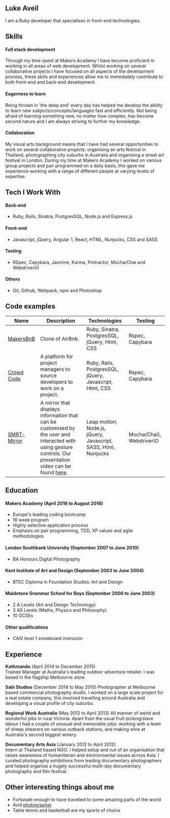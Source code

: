 ## Luke Aveil

I am a Ruby developer that specialises in front-end technologies.

## Skills

#### Full stack development

Through my time spent at Makers Academy I have become proficient in working in all areas of web development. Whilst working on several collaborative projects I have focused on all aspects of the development process, these skills and experiences allow me to immediately contribute to both front-end and back-end development.

#### Eagerness to learn

Being thrown in 'the deep end' every day has helped me develop the ability to learn new subjects/concepts/languages fast and efficiently. Not being afraid of learning something new, no matter how complex, has become second nature and I am always striving to further my knowledge.

#### Collaboration

My visual arts background means that I have had several opportunities to work on several collaborative projects: organising an arts festival in Thailand, photographing city suburbs in Australia and organising a street art festival in London. During my time at Makers Academy I worked on various group projects and pair programmed on a daily basis, this gave me experience working with a range of different people at varying levels of expertise.

## Tech I Work With

#### Back-end
- Ruby, Rails, Sinatra, PostgresSQL, Node.js and Express.js

#### Front-end
- Javascript, jQuery, Angular 1, React, HTML, Nunjucks, CSS and SASS

#### Testing
- RSpec, Capybara, Jasmine, Karma, Protractor, Mocha/Chai and WebdriverIO

#### Others
- Git, Github, Webpack, npm and Photoshop

## Code examples

| Name | Description | Technologies | Testing |
|------|-------------|--------------|---------|
|[MakersBnB](https://github.com/LukeAveil/mybnb)| Clone of AirBnb.| Ruby, Sinatra, PostgresSQL, jQuery, Html, CSS | Rspec, Capybara
|[Crowd Code](https://github.com/LukeAveil/crowdcode)| A platform for project managers to source developers to work on a project.| Ruby, Rails, PostgresSQL, jQuery, Javascript, Html, CSS | Rspec, Capybara
|[SMRT-Mirror](https://github.com/LukeAveil/smrtMirror)| A mirror that displays information that can be customised by the user and interacted with using gesture controls. Our presentation video can be found [here](https://www.youtube.com/watch?v=OYk-d6q4iWI&feature=youtu.be).| Leap motion, Node.js, jQuery, Javascript, SASS, Html, Nunjucks| Mocha(Chai), WebdriverIO

## Education

#### Makers Academy (April 2016 to August 2016)

- Europe's leading coding bootcamp
- 16 week program
- Highly selective application process
- Emphasis on pair programming, TDD, XP values and agile methodologies

#### London Southbank University (September 2007 to June 2010)

- BA Honours Digital Photography

#### Kent Institute of Art and Design (September 2003 to June 2004)

- BTEC Diploma in Foundation Studies: Art and Design

#### Maidstone Grammar School for Boys (September 2006 to June 2003)

- 2 A Levels (Art and Design Technology)
- 3 AS Levels (Maths, Physics and Philosophy)
- 10 GCSEs

#### Other qualifications

- CASI level 1 snowboard instructor


## Experience

**Kathmandu** (April 2014 to December 2015)    
Trainee Manager at Australia's leading outdoor adventure retailer. I was based in the flagship Melbourne store.

**Sabi Studios** (December 2014 to May 2015)
Photographer at Melbourne based commercial photography studio. I worked on a large scale project for a real estate company, this involved travelling around Australia and developing a visual profile of city suburbs.

**Regional Work Australia** (May 2012 to April 2013)
All manner of weird and wonderful jobs in rural Victoria. Apart from the usual fruit picking/slave labour I had a couple of unusual and memorable jobs: working with a team of sheep shearers on various outback stations, and making wine at Australia's second biggest winery.

**Documentary Arts Asia** (January 2012 to April 2012)   
Intern at Thailand based NGO. I helped setup and run of an organisation that raises awareness of humanitarian and environmental issues across Asia. I curated photography exhibitions from leading documentary photographers and helped organise a hugely successful multi-day documentary photography and film festival.

## Other interesting things about me

- Fortunate enough to have travelled to some amazing parts of the world
- Avid [photographer](https://www.instagram.com/lukeaveilphotography/)
- Table tennis and basketball are my sports of choice
